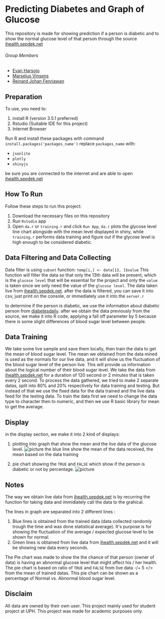 # Predicting Diabetes and Graph of Glucose
This repository is made for showing prediction if a person is diabetic and to show the normal glucose level of that person through the source [ihealth.sepdek.net](https://ihealth.sepdek.net)

###### Group Members
* [Evan Harsojo](https://github.com/evnhar828)
* [Marselus Vinsens](https://github.com/mvinsens)
* [Reinard Johan Fenriawan](https://github.com/ReinardJohan)

## Preparation
To use, you need to:
1. install R (version 3.5.1 preferred)
2. Rstudio (Suitable IDE for this project)
3. Internet Browser

Run R and install these packages with command `install.packages('packages_name')`
replace `packages_name` with:
- `jsonlite`
- `plotly`
- `shinyjs`

be sure you are connected to the internet and are able to open
[ihealth.sepdek.net](https://ihealth.sepdek.net)

## How To Run
Follow these steps to run this project:
1. Download the necessary files on this repository
2. Run `Rstudio` app
3. Open `da.r` or `training.r` and click `Run App`, `da.r` plots the glycose level line chart alongside with the mean level displayed
in shiny, while `training.r` performs data training and figure out if the glycose level is high enough to be considered diabetic.

## Data Filtering and Data Collecting
Data filter is using `subset` function:
`temp[i,] <- data[13, ]$value`
This function will filter the data so that only the 13th data will be present, which is the `glucose level` that will be essential for the project and only the `value` is taken since we only need the value of the `glucose level`.
The data taken live from [ihealth.sepdek.net](https://ihealth.sepdek.net).
after the data is filtered, you can save it into csv, just print on the console, or immediately use it into the `server.r`

to determine if the person is diabetic, we use the information about diabetic person from [diabetesdaily](https://www.diabetesdaily.com/learn-about-diabetes/understanding-blood-sugars/is-my-blood-sugar-normal/).
after we obtain the data previously from the source, we make it into R code, applying a fall off parameter by 5 because there is some slight differences of blood sugar level between people.

## Data Training
We take some live sample and save them locally, then train the data to get the mean of blood sugar level. The mean we obtained from the data mined is used as the normals for our live data, and it will show us the fluctuation of the blood sugar level of the person live. This will provide us information about the logical number of their blood sugar level. We take the data from [ihealth.sepdek.net](https://ihealth.sepdek.net) for a duration of 120 second or 2 minutes that is taken every 2 second. To process the data gathered, we tried to make 2 separate datas, split into 80% and 20% respectively for data training and testing. But instead of that we use the fixed data for the data trained and the live data feed for the testing data. To train the data first we need to change the data type to character then to numeric, and then we use R basic library for mean to get the average.

## Display
in the display section, we make it into 2 kind of displays:
1. plotting into graph that show the mean and the live data of the glucose level.
![picture](https://github.com/ReinardJohan/diabetes-prediction/blob/master/img/graph.jpg)
the blue line show the mean of the data received, the mean based on the data training

2. pie chart showing the `TRUE` and `FALSE` which show if the person is diabetic or not by percentage.
![picture](https://github.com/ReinardJohan/diabetes-prediction/blob/master/img/piechart.jpg)

## Notes
The way we obtain live data from [ihealth.sepdek.net](https://ihealth.sepdek.net) is by recurring the function for taking data and immidiately call the data to the grahical.

The lines in graph are separated into 2 different lines :
1. Blue lines is obtained from the trained data (data collected randomly trough the time and was done statistical average). It's purpose    is for showing the fluctuation of the average / expected glucose level to be shown for normal.
2. Green lines is obtained from live data from [ihealth.sepdek.net](https://ihealth.sepdek.net) and it will be showing new data every 
   seconds.
   
The Pie chart was made to show the the chance of that person (owner of data) is having an abnormal glucose level that might affect his / her health. The pie chart is based on ratio of `TRUE` and `FALSE` from live data -/+ 5 </> from the mean of trained datas. This pie chart can be shown as a percentage of Normal vs. Abnormal blood sugar level.

## Disclaim
All data are owned by their own user.
This project mainly used for student project at UPH.
This project was made for academic purposes only.
